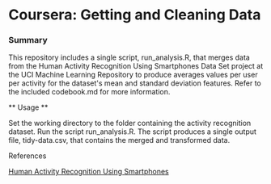 # Coursera: Getting and Cleaning Data

### Summary

This repository includes a single script, run_analysis.R, that merges data from the Human Activity Recognition Using Smartphones Data Set project at the UCI Machine Learning Repository to produce averages values per user per activity for the dataset's mean and standard deviation features. Refer to the included codebook.md for more information.

** Usage **

Set the working directory to the folder containing the activity recognition dataset. Run the script run_analysis.R. The script produces a single output file, tidy-data.csv, that contains the merged and transformed data.

References

[Human Activity Recognition Using Smartphones](http://archive.ics.uci.edu/ml/datasets/Human+Activity+Recognition+Using+Smartphones)